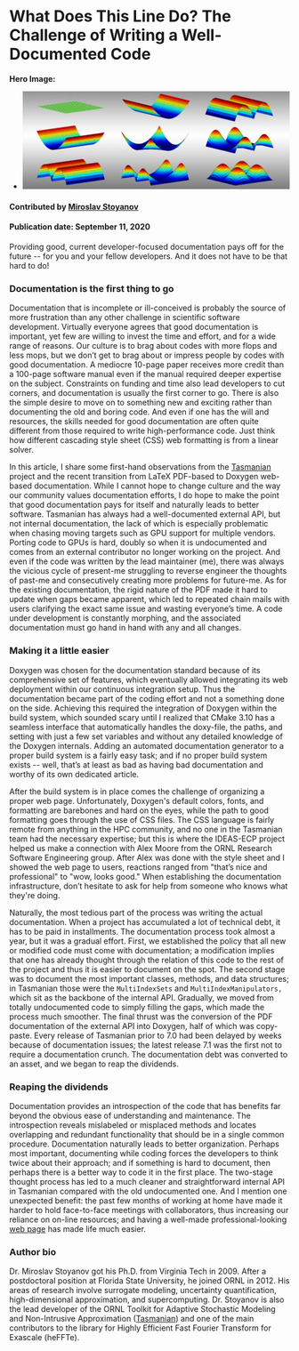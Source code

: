 # What Does This Line Do? The Challenge of Writing a Well-Documented Code

**Hero Image:**

 - <img src='../../images/Blog_0920_QuadF3.png' />

#### Contributed by [Miroslav Stoyanov](https://github.com/mkstoyanov "Miroslav Stoyanov GitHub Profile")

#### Publication date: September 11, 2020

Providing good, current developer-focused documentation pays off for the future -- for you
and your fellow developers.  And it does not have to be that hard to do!

### Documentation is the first thing to go

Documentation that is incomplete or ill-conceived is probably the source of more
frustration than any other challenge in scientific software development.
Virtually everyone agrees that good documentation is important, yet few are
willing to invest the time and effort, and for a wide range of reasons. Our
culture is to brag about codes with more flops and less mops, but we don’t get
to brag about or impress people by codes with good documentation. A mediocre 10-page
paper receives more credit than a 100-page software manual even if the manual
required deeper expertise on the subject. Constraints on
funding and time also lead developers to cut corners, and documentation is usually the first
corner to go. There is also the simple desire to move on to something new and
exciting rather than documenting the old and boring code. And  even if
one has the will and resources, the skills needed for good documentation are often
quite  different from those required to write high-performance code. Just
think how different cascading style sheet (CSS) web formatting is from a linear solver.

In this article, I share some first-hand observations from the
[Tasmanian](https://tasmanian.ornl.gov) project and the recent transition from LaTeX PDF-based to
Doxygen web-based documentation. While I cannot hope to change culture and the
way our community values documentation efforts, I do hope to make the
point that good documentation pays for itself and naturally leads to better
software. Tasmanian has always had a well-documented external API, but not
internal documentation, the lack of which is especially problematic when chasing moving
targets such as GPU support for multiple vendors. Porting code to GPUs is hard,
doubly so when it is undocumented and comes from an external contributor no
longer working on the project. And even if the code was written by the lead maintainer (me), there was
always the vicious cycle of present-me struggling to reverse engineer the
thoughts of past-me and consecutively creating more problems for future-me. As
for the existing documentation, the rigid nature of the PDF made it hard to
update when gaps became apparent, which led to repeated chain mails with users
clarifying the exact same issue and wasting everyone’s time. A code under
development is constantly morphing, and the associated documentation must go
hand in hand with any and all changes.

### Making it a little easier

Doxygen was chosen for the documentation standard because of its comprehensive set
of features, which eventually allowed integrating its web deployment within our
continuous integration setup. Thus the documentation became part of the coding effort
and not a something done on the side. Achieving this required the integration of
Doxygen within the build system, which sounded scary until I realized that CMake
3.10 has a seamless interface that automatically handles the doxy-file, the
paths, and setting with just a few set variables and without any detailed
knowledge of the Doxygen internals. Adding an automated documentation generator
to a proper build system is a fairly easy task; and if  no proper build
system exists -- well, that’s at least as bad as having bad documentation and worthy of
its own dedicated article.

After the build system is in place comes the challenge of organizing a proper
web page. Unfortunately, Doxygen's default colors, fonts, and formatting are barebones
and hard on the eyes, while the path to good formatting goes through the use of
CSS files. The CSS language is fairly remote from anything in the HPC community,
and no one in the Tasmanian team had the necessary expertise; but this is where
the IDEAS-ECP project helped us make a connection with Alex Moore from the ORNL
Research Software Engineering group. After Alex was done with the style sheet and I
showed the web page to users, reactions ranged from "that’s nice and
professional" to "wow, looks good." When establishing the documentation
infrastructure, don’t hesitate to ask for help from someone who knows what they're doing.

Naturally, the most tedious part of the process was writing the actual
documentation. When a project has accumulated a lot of technical debt, it has to be paid
in installments. The documentation process took almost a year, but it was a
gradual effort. First, we established the policy that all new or modified code
must come with documentation; a modification implies that one has already
thought through the relation of this code to the rest of the project and thus it
is easier to document on the spot. The second stage was to document the most
important classes, methods, and data structures; in Tasmanian those were the
`MultiIndexSets` and `MultiIndexManipulators,` which sit as the backbone of the
internal API. Gradually, we moved from totally undocumented code to simply
filling the gaps, which made the process much smoother. The final thrust was the
conversion of the PDF documentation of the external API into Doxygen, half of which was copy-paste.
Every release of Tasmanian prior to 7.0 had been delayed by weeks because of
documentation issues; the latest release 7.1 was the first not to require a
documentation crunch. The documentation debt was converted to an asset, and we
began to reap the dividends.

### Reaping the dividends

Documentation provides an introspection of the code that has benefits far beyond
the obvious ease of understanding and maintenance. The introspection reveals
mislabeled or misplaced methods and locates overlapping and redundant functionality
that should be in a single common procedure. Documentation naturally leads to
better organization. Perhaps most important, documenting while coding forces
the developers to think twice about their approach; and if something is hard to
document, then perhaps there is a better way to code it in the first place. The
two-stage thought process has led to a much cleaner and straightforward
internal API in Tasmanian compared with the old undocumented one. And I mention one unexpected benefit:
the past few months of working at home have made it harder to hold face-to-face
meetings with collaborators, thus increasing our reliance on on-line
resources; and having a well-made professional-looking [web page](https://ornl.github.io/TASMANIAN/rolling/) has made life
much easier.


### Author bio
Dr. Miroslav Stoyanov got his Ph.D. from Virginia Tech in 2009. After a postdoctoral position at Florida State University, he joined ORNL in 2012. His areas of research involve surrogate modeling, uncertainty quantification, high-dimensional approximation, and supercomputing. Dr. Stoyanov is also the lead developer of the ORNL Toolkit for Adaptive Stochastic Modeling and Non-Intrusive Approximation ([Tasmanian](https://tasmanian.ornl.gov)) and one of the main contributors to the library for Highly Efficient Fast Fourier Transform for Exascale (heFFTe).

<!---
Publish: yes
RSS update: 2020-09-11
Categories: Development
Topics: Documentation
Tags: bssw-blog-article
Level: 2
Prerequisites: default
Aggregate: none
--->
